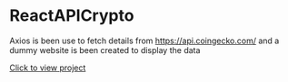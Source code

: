 # ReactAPICrypto
Axios is been use to fetch details from https://api.coingecko.com/ and a dummy website is been created to display the data

[Click to view project](https://shaguftanaureen.github.io/ReactAPICrypto/)
